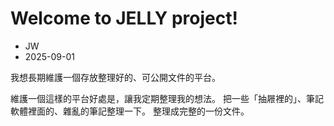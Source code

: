 # Welcome to JELLY project!

- JW
- 2025-09-01

我想長期維護一個存放整理好的、可公開文件的平台。

維護一個這樣的平台好處是，讓我定期整理我的想法。
把一些「抽屜裡的」、筆記軟體裡面的、雜亂的筆記整理一下。
整理成完整的一份文件。
